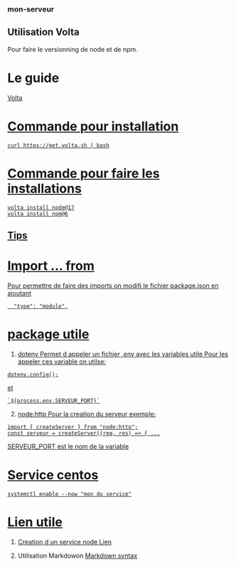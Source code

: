 ### mon-serveur
## Utilisation Volta
Pour faire le versionning de node et de npm.
# Le guide
<a href="https://docs.volta.sh/guide/getting-started">Volta

# Commande pour installation
```
curl https://get.volta.sh | bash
```
# Commande pour faire les installations
```
volta install node@17
volta install npm@6
```

## Tips
# Import ... from

Pour permettre de faire des imports on modifi le fichier package.json en ajoutant
```
  "type": "module",
```
# package utile
1. dotenv
Permet d appeler un fichier .env avec les variables utile
Pour les appeler ces variable on utilse:
```
dotenv.config();
```
et 
```
`${process.env.SERVEUR_PORT}`
```
2. node:http
Pour la creation du serveur
exemple:
```
import { createServer } from "node:http";
const serveur = createServer((req, res) => { ...
```

SERVEUR_PORT est le nom de la variable
# Service centos
```
systemctl enable --now "mon du service"
```
# Lien utile

1. Creation d un service node
[Lien](https://nodesource.com/blog/running-your-node-js-app-with-systemd-part-1/)

2. Utilisation Markdowon
[Markdown syntax](https://www.markdownguide.org/basic-syntax/)
